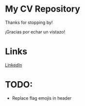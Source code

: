 # My CV Repository

Thanks for stopping by! 

¡Gracias por echar un vistazo!

# Links

[LinkedIn](https://www.linkedin.com/in/milan-murray)

# TODO:

- Replace flag emojis in header

